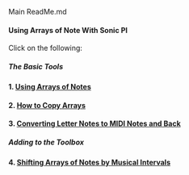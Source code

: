 Main ReadMe.md
#### Using Arrays of Note With Sonic PI

Click on the following:

##### The Basic Tools

#### 1. [Using Arrays of Notes]( )

#### 2. [How to Copy Arrays]( )

#### 3. [Converting Letter Notes to MIDI Notes and Back]( )

##### Adding to the Toolbox

#### 4. [Shifting Arrays of Notes by Musical Intervals]( )


